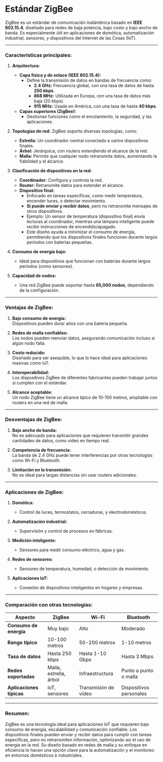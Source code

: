 # **Estándar ZigBee**

ZigBee es un estándar de comunicación inalámbrica basado en **IEEE 802.15.4**, diseñado para redes de baja potencia, bajo costo y bajo ancho de banda. Es especialmente útil en aplicaciones de domótica, automatización industrial, sensores, y dispositivos del Internet de las Cosas (IoT).

---

### **Características principales:**

1. **Arquitectura:**
   - **Capa física y de enlace (IEEE 802.15.4):**
     - Define la transmisión de datos en bandas de frecuencia como:
       - **2.4 GHz:** Frecuencia global, con una tasa de datos de hasta **250 kbps**.
       - **868 MHz:** Utilizada en Europa, con una tasa de datos más baja (20 kbps).
       - **915 MHz:** Usada en América, con una tasa de hasta **40 kbps**.
   - **Capas superiores (ZigBee):**
     - Gestionan funciones como el enrutamiento, la seguridad, y las aplicaciones.

2. **Topologías de red:**
   ZigBee soporta diversas topologías, como:
   - **Estrella:** Un coordinador central conectado a varios dispositivos finales.
   - **Árbol:** Jerárquica, con routers extendiendo el alcance de la red.
   - **Malla:** Permite que cualquier nodo retransmita datos, aumentando la fiabilidad y el alcance.

3. **Clasificación de dispositivos en la red:**
   - **Coordinador:** Configura y controla la red.
   - **Router:** Retransmite datos para extender el alcance.
   - **Dispositivo final:**  
     - Enfocado en tareas específicas, como medir temperatura, encender luces, o detectar movimiento.  
     - **Sí puede enviar y recibir datos**, pero no retransmite mensajes de otros dispositivos.  
     - Ejemplo: Un sensor de temperatura (dispositivo final) envía lecturas al coordinador, mientras una lámpara inteligente puede recibir instrucciones de encendido/apagado.  
     - Este diseño ayuda a minimizar el consumo de energía, permitiendo que los dispositivos finales funcionen durante largos períodos con baterías pequeñas.

4. **Consumo de energía bajo:**
   - Ideal para dispositivos que funcionan con baterías durante largos períodos (como sensores).

5. **Capacidad de nodos:**
   - Una red ZigBee puede soportar hasta **65,000 nodos**, dependiendo de la configuración.

---

### **Ventajas de ZigBee:**

1. **Bajo consumo de energía:**  
   Dispositivos pueden durar años con una batería pequeña.
   
2. **Redes de malla confiables:**  
   Los nodos pueden reenviar datos, asegurando comunicación incluso si algún nodo falla.

3. **Costo reducido:**  
   Diseñado para ser asequible, lo que lo hace ideal para aplicaciones masivas como IoT.

4. **Interoperabilidad:**  
   Los dispositivos ZigBee de diferentes fabricantes pueden trabajar juntos si cumplen con el estándar.

5. **Alcance aceptable:**  
   Un nodo ZigBee tiene un alcance típico de 10-100 metros, ampliable con routers en una red de malla.

---

### **Desventajas de ZigBee:**

1. **Bajo ancho de banda:**  
   No es adecuado para aplicaciones que requieren transmitir grandes cantidades de datos, como video en tiempo real.
   
2. **Competencia de frecuencia:**  
   La banda de 2.4 GHz puede tener interferencias por otras tecnologías como Wi-Fi y Bluetooth.

3. **Limitación en la transmisión:**  
   No es ideal para largas distancias sin usar routers adicionales.

---

### **Aplicaciones de ZigBee:**

1. **Domótica:**
   - Control de luces, termostatos, cerraduras, y electrodomésticos.
   
2. **Automatización industrial:**
   - Supervisión y control de procesos en fábricas.

3. **Medición inteligente:**
   - Sensores para medir consumo eléctrico, agua y gas.

4. **Redes de sensores:**
   - Sensores de temperatura, humedad, o detección de movimiento.

5. **Aplicaciones IoT:**
   - Conexión de dispositivos inteligentes en hogares y empresas.

---

### **Comparación con otras tecnologías:**

| **Aspecto**        | **ZigBee**          | **Wi-Fi**            | **Bluetooth**        |
|---------------------|---------------------|-----------------------|----------------------|
| **Consumo de energía** | Muy bajo           | Alto                  | Moderado             |
| **Rango típico**    | 10-100 metros       | 50-200 metros         | 1-10 metros          |
| **Tasa de datos**   | Hasta 250 kbps      | Hasta 1-10 Gbps       | Hasta 3 Mbps         |
| **Redes soportadas**| Malla, estrella, árbol | Infraestructura       | Punto a punto o malla |
| **Aplicaciones típicas** | IoT, sensores      | Transmisión de video  | Dispositivos personales |

---

### **Resumen:**
ZigBee es una tecnología ideal para aplicaciones IoT que requieren bajo consumo de energía, escalabilidad y comunicación confiable. Los dispositivos finales pueden enviar y recibir datos para cumplir con tareas específicas, pero no retransmiten información, optimizando así el uso de energía en la red. Su diseño basado en redes de malla y su enfoque en eficiencia lo hacen una opción clave para la automatización y el monitoreo en entornos domésticos e industriales.


